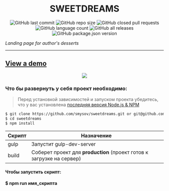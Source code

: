 <h1 align="center">SWEETDREAMS</h1>

<p align="center">

<img alt="GitHub last commit" src="https://img.shields.io/github/last-commit/smysov/sweetdreams?style=plastic">

<img alt="GitHub repo size" src="https://img.shields.io/github/repo-size/smysov/sweetdreams?style=plastic">



<img alt="GitHub closed pull requests" src="https://img.shields.io/github/issues-pr-closed/smysov/sweetdreams?style=plastic">

<img alt="GitHub language count" src="https://img.shields.io/github/languages/count/smysov/sweetdreams?style=plastic">

<img alt="GitHub all releases" src="https://img.shields.io/github/downloads/smysov/sweetdreams/total?style=plastic">

<img alt="GitHub package.json version" src="https://img.shields.io/github/package-json/v/smysov/sweetdreams?label=package.json&style=plastic">

</p>



_Landing page for author's desserts_

---

## [View a demo](https://smysov.github.io/sweetdreams/)

<p align="center">

<img src="https://i.ibb.co/5vWPgYn/bandicam-2021-01-20-05-24-01-899.gif">

</p>

### Что бы развернуть у себя проект необходимо:

> Перед установкой зависимостей и запуском проекта убедитесь, что у вас установлена [последняя версия Node.js & NPM](https://nodejs.org/en/download/current/)
```sh
$ git clone https://github.com/smysov/sweetdreams.git or git@github.com:smysov/sweetdreams.git
$ cd sweetdreams
$ npm install
```

| Скрипт | Назначение |
| ------ | ------ |
| gulp | Запустит gulp-dev-server |
| build | Соберет проект для **production** (проект готов к загрузке на сервер) |

#### Чтобы запустить скрипт:
**$ npm run имя_скрипта**

